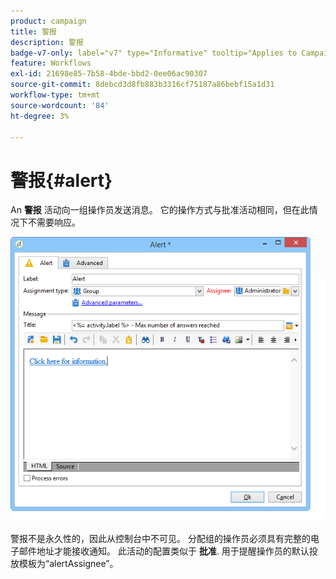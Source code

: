 ```yaml
---
product: campaign
title: 警报
description: 警报
badge-v7-only: label="v7" type="Informative" tooltip="Applies to Campaign Classic v7 only"
feature: Workflows
exl-id: 21698e85-7b58-4bde-bbd2-0ee06ac90307
source-git-commit: 8debcd3d8fb883b3316cf75187a86bebf15a1d31
workflow-type: tm+mt
source-wordcount: '84'
ht-degree: 3%

---
```


# 警报{#alert}



An **警报** 活动向一组操作员发送消息。 它的操作方式与批准活动相同，但在此情况下不需要响应。

![](assets/edit_alerte.png)

警报不是永久性的，因此从控制台中不可见。 分配组的操作员必须具有完整的电子邮件地址才能接收通知。 此活动的配置类似于 **批准**. 用于提醒操作员的默认投放模板为“alertAssignee”。

